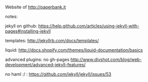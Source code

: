 Website of http://paperbank.it


notes:

jekyll on github:
https://help.github.com/articles/using-jekyll-with-pages#installing-jekyll

templates:
http://jekyllrb.com/docs/templates/

liquid:
http://docs.shopify.com/themes/liquid-documentation/basics

advanced plugins:
no gh-pages http://www.divshot.com/blog/web-development/advanced-jekyll-features/

no haml :/ :
https://github.com/jekyll/jekyll/issues/53

